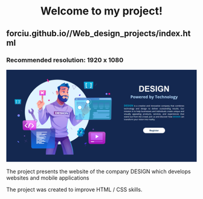 <h1 align="center">Welcome to my project!</h1>

<h2> forciu.github.io//Web_design_projects/index.html </h2>

<h3> Recommended resolution: 1920 x 1080 </h3>
<div align=center margin= auto> 
  <img src="DESIGN.png">
</div>

The project presents the website of the company DESIGN which develops websites and mobile applications

The project was created to improve HTML / CSS skills.
